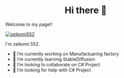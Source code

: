 # <center>Hi there 👋</center>

Welcome to my page!!

[![zeikomi552](https://github-readme-stats.vercel.app/api?username=zeikomi552)](https://github.com/zeikomi552/MovingWordPress)


I'm zeikomi 552.
- 🔭 I’m currently working on Manufactuaring factory
- 🌱 I’m currently learning StableDiffusion
- 👯 I’m looking to collaborate on C# Project
- 🤔 I’m looking for help with C# Project




<!--
**zeikomi552/zeikomi552** is a ✨ _special_ ✨ repository because its `README.md` (this file) appears on your GitHub profile.

Here are some ideas to get you started:

- 🔭 I’m currently working on Manufactuaring factory
- 🌱 I’m currently learning StableDiffusion
- 👯 I’m looking to collaborate on C# Project
- 🤔 I’m looking for help with C# Project
- 💬 Ask me about ...
- 📫 How to reach me: ...
- 😄 Pronouns: ...
- ⚡ Fun fact: ...
-->
